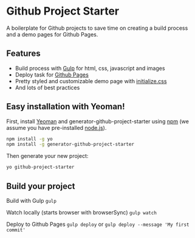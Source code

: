 # Github Project Starter
A boilerplate for Github projects to save time on creating a build process and a demo pages for Github Pages.

## Features
-	Build process with [Gulp](http://gulpjs.com) for html, css, javascript and images
-	Deploy task for [Github Pages](https://pages.github.com)
-	Pretty styled and customizable demo page with [initialize.css](http://jeroenoomsnl.github.io/initialize-css/)
-	And lots of best practices

## Easy installation with Yeoman!

First, install [Yeoman](http://yeoman.io) and generator-github-project-starter using [npm](https://www.npmjs.com/) (we assume you have pre-installed [node.js](https://nodejs.org/)).

```bash
npm install -g yo
npm install -g generator-github-project-starter
```

Then generate your new project:

```bash
yo github-project-starter
```

## Build your project

Build with Gulp
`gulp`

Watch locally (starts browser with browserSync)
`gulp watch`

Deploy to Github Pages
`gulp deploy`
or
`gulp deploy --message 'My first commit'`  


